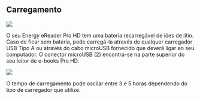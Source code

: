 ## Carregamento

![](http://static.energysistem.com/images/manuals/42535/569cd48e49506.jpg)

O seu Energy eReader Pro HD tem uma bateria recarregável de iões de lítio. Caso de ficar sem bateria, pode carregá-la  através de qualquer carregador USB Tipo A ou através do cabo microUSB fornecido que deverá ligar ao seu computador.  O conector microUSB (2) encontra-se na parte superior do seu leitor de e-books Pro HD.

![](http://static.energysistem.com/images/manuals/42535/569cdfc148428.jpg)

O tempo de carregamento pode oscilar entre 3 e 5 horas dependendo do tipo de carregador que utilize.


